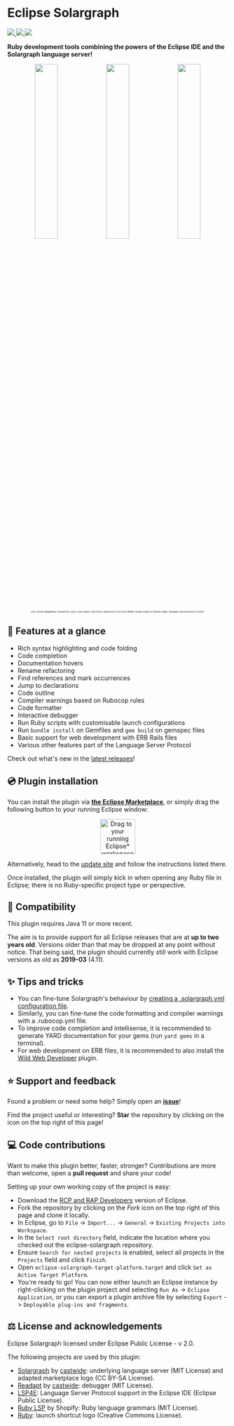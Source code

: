 # Eclipse Solargraph 
<a href="https://marketplace.eclipse.org/content/ruby-solargraph">
<img src ="https://img.shields.io/eclipse-marketplace/v/ruby-solargraph.svg" />
</a>
<a href="https://marketplace.eclipse.org/content/ruby-solargraph">
<img src ="https://img.shields.io/eclipse-marketplace/favorites/ruby-solargraph.svg" />
</a>
<a href="https://marketplace.eclipse.org/content/ruby-solargraph">
<img src ="https://img.shields.io/eclipse-marketplace/dt/ruby-solargraph.svg" />
</a>

**Ruby development tools combining the powers of the Eclipse IDE and the Solargraph language server!**

<p align="center" style="font-size:6px;">
<img src ="https://github.com/PyvesB/eclipse-solargraph/blob/master/images/editor.png?raw=true" width="32%" />
<img src ="https://github.com/PyvesB/eclipse-solargraph/blob/master/images/bundle-install.png?raw=true" width="32%" />
<img src ="https://github.com/PyvesB/eclipse-solargraph/blob/master/images/debugger.png?raw=true" width="32%" />
<br />
<i><sub>Left: syntax highlighting, completions, docs, code outline, references, diagnostics and more! Middle: bundle install on Gemfile. Right: debugger with interactive console.</sub></i>
</p>

## :gem: Features at a glance

* Rich syntax highlighting and code folding
* Code completion
* Documentation hovers
* Rename refactoring
* Find references and mark occurrences
* Jump to declarations
* Code outline
* Compiler warnings based on Rubocop rules
* Code formatter
* Interactive debugger
* Run Ruby scripts with customisable launch configurations
* Run `bundle install` on Gemfiles and `gem build` on gemspec files
* Basic support for web development with ERB Rails files
* Various other features part of the Language Server Protocol

Check out what's new in the [latest releases](https://github.com/PyvesB/eclipse-solargraph/releases)!

## :cd: Plugin installation

You can install the plugin via **[the Eclipse Marketplace](https://marketplace.eclipse.org/content/ruby-solargraph/)**, or simply drag the following button to your running Eclipse window:

<p align="center">
<a href="http://marketplace.eclipse.org/marketplace-client-intro?mpc_install=4611382" class="drag" title="Drag to your running Eclipse* workspace. *Requires Eclipse Marketplace Client"><img style="width:80px;" typeof="foaf:Image" class="img-responsive" src="https://marketplace.eclipse.org/sites/all/themes/solstice/public/images/marketplace/btn-install.svg" alt="Drag to your running Eclipse* workspace. *Requires Eclipse Marketplace Client" /></a>
</p>

Alternatively, head to the [update site](https://pyvesb.github.io/eclipse-solargraph/) and follow the instructions listed there.

Once installed, the plugin will simply kick in when opening any Ruby file in Eclipse; there is no Ruby-specific project type or perspective.

## :date: Compatibility

This plugin requires Java 11 or more recent.

The aim is to provide support for all Eclipse releases that are at **up to two years old**. Versions older than that may be dropped at any point without notice. That being said, the plugin should currently still work with Eclipse versions as old as **2019-03** (4.11).

## :sparkles: Tips and tricks

* You can fine-tune Solargraph's behaviour by [creating a .solargraph.yml configuration file](https://solargraph.org/guides/configuration).
* Similarly, you can fine-tune the code formatting and compiler warnings with a .rubocop.yml file.
* To improve code completion and intellisense, it is recommended to generate YARD documentation for your gems (run `yard gems` in a terminal).
* For web development on ERB files, it is recommended to also install the [Wild Web Developer](https://github.com/eclipse/wildwebdeveloper) plugin.

## :star: Support and feedback

Found a problem or need some help? Simply open an [**issue**](https://github.com/PyvesB/eclipse-solargraph/issues)!

Find the project useful or interesting? **Star** the repository by clicking on the icon on the top right of this page!

## :computer: Code contributions

Want to make this plugin better, faster, stronger? Contributions are more than welcome, open a **pull request** and share your code!

Setting up your own working copy of the project is easy:
* Download the [RCP and RAP Developers](https://eclipse.org/downloads/eclipse-packages/) version of Eclipse.
* Fork the repository by clicking on the *Fork* icon on the top right of this page and clone it locally.
* In Eclipse, go to `File` -> `Import...` -> `General` -> `Existing Projects into Workspace`.
* In the `Select root directory` field, indicate the location where you checked out the eclipse-solargraph repository.
* Ensure `Search for nested projects` is enabled, select all projects in the `Projects` field and click `Finish`.
* Open `eclipse-solargraph-target-platform.target` and click `Set as Active Target Platform`.
* You're ready to go! You can now either launch an Eclipse instance by right-clicking on the plugin project and selecting `Run As` -> `Eclipse Application`, or you can export a plugin archive file by selecting `Export` -> `Deployable plug-ins and fragments`.

## :balance_scale: License and acknowledgements

Eclipse Solargraph licensed under Eclipse Public License - v 2.0.

The following projects are used by this plugin:
* [Solargraph](http://solargraph.org/) by [castwide](https://github.com/castwide): underlying language server (MIT License) and adapted marketplace logo (CC BY-SA License).
* [Readapt](https://github.com/castwide/readapt) by [castwide](https://github.com/castwide): debugger (MIT License).
* [LSP4E](https://github.com/eclipse/lsp4e): Language Server Protocol support in the Eclipse IDE (Eclipse Public License).
* [Ruby LSP](https://github.com/Shopify/ruby-lsp) by Shopify: Ruby language grammars (MIT License).
* [Ruby](https://www.ruby-lang.org): launch shortcut logo (Creative Commons License).
